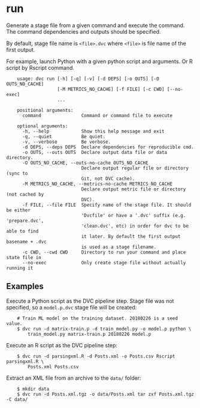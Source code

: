 run
===

Generate a stage file from a given command and execute the command.
The command dependencies and outputs should be specified.

By default, stage file name is `<file>.dvc` where `<file>` is file name of the
first output.

For example, launch Python with a given python script and arguments. Or R script
by Rscript command.

```usage
    usage: dvc run [-h] [-q] [-v] [-d DEPS] [-o OUTS] [-O OUTS_NO_CACHE]
                   [-M METRICS_NO_CACHE] [-f FILE] [-c CWD] [--no-exec]
                   ...

    positional arguments:
      command               Command or command file to execute

    optional arguments:
      -h, --help            Show this help message and exit
      -q, --quiet           Be quiet.
      -v, --verbose         Be verbose.
      -d DEPS, --deps DEPS  Declare dependencies for reproducible cmd.
      -o OUTS, --outs OUTS  Declare output data file or data directory.
      -O OUTS_NO_CACHE, --outs-no-cache OUTS_NO_CACHE
                            Declare output regular file or directory (sync to
                            Git, not DVC cache).
      -M METRICS_NO_CACHE, --metrics-no-cache METRICS_NO_CACHE
                            Declare output metric file or directory (not cached by
                            DVC).
      -f FILE, --file FILE  Specify name of the stage file. It should be either    
                            'Dvcfile' or have a '.dvc' suffix (e.g. 'prepare.dvc', 
                            'clean.dvc', etc) in order for dvc to be able to find  
                            it later. By default the first output basename + .dvc  
                            is used as a stage filename.                           
      -c CWD, --cwd CWD     Directory to run your command and place state file in
      --no-exec             Only create stage file without actually running it
```

## Examples

Execute a Python script as the DVC pipeline step. Stage file was not specified,
so a `model.p.dvc` stage file will be created:

```dvc
    # Train ML model on the training dataset. 20180226 is a seed value.
    $ dvc run -d matrix-train.p -d train_model.py -o model.p python \
        train_model.py matrix-train.p 20180226 model.p
```

Execute an R script as the DVC pipeline step:

```dvc
    $ dvc run -d parsingxml.R -d Posts.xml -o Posts.csv Rscript parsingxml.R \
        Posts.xml Posts.csv
```

Extract an XML file from an archive to the `data/` folder:

```dvc
    $ mkdir data
    $ dvc run -d Posts.xml.tgz -o data/Posts.xml tar zxf Posts.xml.tgz -C data/
```
